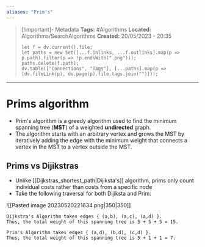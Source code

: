 ```yaml
---
aliases: "Prim's"
---
```


> [!important]- Metadata
> **Tags:** #Algorithms 
> **Located:** Algorithms/SearchAlgorithms
> **Created:** 20/05/2023 - 20:35
> ```dataviewjs
> let f = dv.current().file;
> let paths = new Set([...f.inlinks, ...f.outlinks].map(p => p.path).filter(p => !p.endsWith(".png")));
> paths.delete(f.path);
> dv.table(["Connections", "Tags"], [...paths].map(p => [dv.fileLink(p), dv.page(p).file.tags.join("")]));
> ```

___
# Prims algorithm
-   Prim's algorithm is a greedy algorithm used to find the minimum spanning tree (**MST**) of a weighted **undirected** graph.
-   The algorithm starts with an arbitrary vertex and grows the MST by iteratively adding the edge with the minimum weight that connects a vertex in the MST to a vertex outside the MST.


## Prims vs Dijikstras 
- Unlike [[Dijkstras_shortest_path|Dijiksta's]] algorithm, prims only count individual costs rather than costs from a specific node 
- Take the following traversal for both Dijiksta and Prim:

![[Pasted image 20230520221634.png|350|350]]

```
Dijkstra's Algorithm takes edges { (a,b), (a,c), (a,d) }.
Thus, the total weight of this spanning tree is 5 + 5 + 5 = 15.

Prim's Algorithm takes edges { (a,d), (b,d), (c,d) }.
Thus, the total weight of this spanning tree is 5 + 1 + 1 = 7.
```
